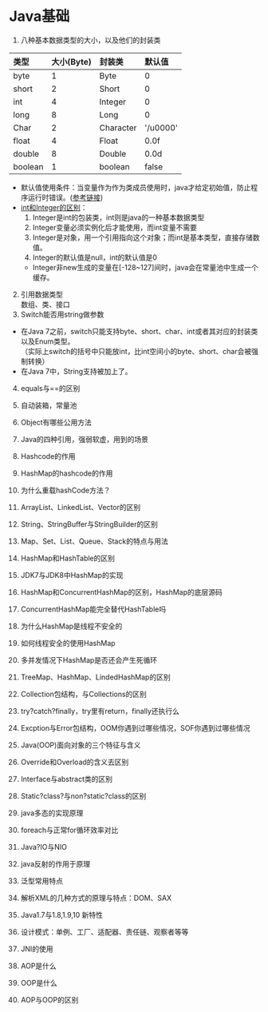 # Java基础
1. 八种基本数据类型的大小，以及他们的封装类

|类型|大小(Byte)|封装类|默认值|  
|:----|:----|:----|:----|  
|byte|1|Byte|0|  
|short|2|Short|0|  
|int|4|Integer|0|  
|long|8|Long|0|  
|Char|2|Character|'/u0000'|  
|float|4|Float|0.0f|  
|double|8|Double|0.0d|  
|boolean|1|boolean|false|  
- 默认值使用条件：当变量作为作为类成员使用时，java才给定初始值，防止程序运行时错误。([参考链接](https://blog.csdn.net/lxxlxx888/article/details/62228621/))
- [int和Integer的区别](https://www.cnblogs.com/guodongdidi/p/6953217.html)：  
    1. Integer是int的包装类，int则是java的一种基本数据类型  
    2. Integer变量必须实例化后才能使用，而int变量不需要  
    3. Integer是对象，用一个引用指向这个对象；而int是基本类型，直接存储数值。  
    4. Integer的默认值是null，int的默认值是0
    - Integer非new生成的变量在[-128~127]间时，java会在常量池中生成一个缓存。

2. 引用数据类型  
数组、类、接口  
3. Switch能否用string做参数  
- 在Java 7之前，switch只能支持byte、short、char、int或者其对应的封装类以及Enum类型。  
（实际上switch的括号中只能放int，比int空间小的byte、short、char会被强制转换）  
- 在Java 7中，String支持被加上了。  

4. equals与==的区别  

5. 自动装箱，常量池
6. Object有哪些公用方法
7. Java的四种引用，强弱软虚，用到的场景
8. Hashcode的作用
9. HashMap的hashcode的作用
10. 为什么重载hashCode方法？
11. ArrayList、LinkedList、Vector的区别
12. String、StringBuffer与StringBuilder的区别
13. Map、Set、List、Queue、Stack的特点与用法
14. HashMap和HashTable的区别
15. JDK7与JDK8中HashMap的实现
16. HashMap和ConcurrentHashMap的区别，HashMap的底层源码
17. ConcurrentHashMap能完全替代HashTable吗
18. 为什么HashMap是线程不安全的
19. 如何线程安全的使用HashMap
20. 多并发情况下HashMap是否还会产生死循环
21. TreeMap、HashMap、LindedHashMap的区别
22. Collection包结构，与Collections的区别
23. try?catch?finally，try里有return，finally还执行么
24. Excption与Error包结构，OOM你遇到过哪些情况，SOF你遇到过哪些情况
25. Java(OOP)面向对象的三个特征与含义
26. Override和Overload的含义去区别
27. Interface与abstract类的区别
28. Static?class?与non?static?class的区别
29. java多态的实现原理
30. foreach与正常for循环效率对比
31. Java?IO与NIO
32. java反射的作用于原理
33. 泛型常用特点
34. 解析XML的几种方式的原理与特点：DOM、SAX
35. Java1.7与1.8,1.9,10 新特性
36. 设计模式：单例、工厂、适配器、责任链、观察者等等
37. JNI的使用
38. AOP是什么
39. OOP是什么
40. AOP与OOP的区别